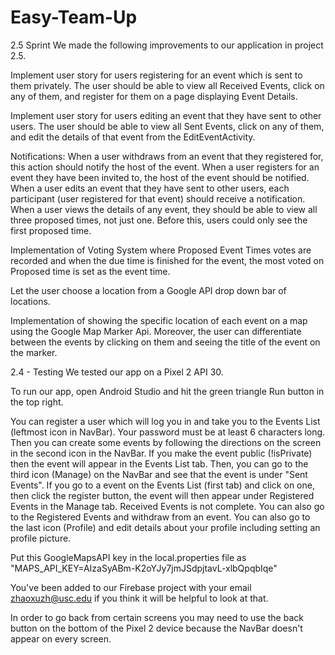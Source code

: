 # Easy-Team-Up

2.5 Sprint
We made the following improvements to our application in project 2.5.

Implement user story for users registering for an event which is sent to them privately. The user should be able to view all Received Events, click on any of them, and register for them on a page displaying Event Details. 

Implement user story for users editing an event that they have sent to other users. The user should be able to view all Sent Events, click on any of them, and edit the details of that event from the EditEventActivity. 

Notifications:
When a user withdraws from an event that they registered for, this action should notify the host of the event. 
When a user registers for an event they have been invited to, the host of the event should be notified. 
When a user edits an event that they have sent to other users, each participant (user registered for that event) should receive a notification.
When a user views the details of any event, they should be able to view all three proposed times, not just one. Before this, users could only see the first proposed time. 


Implementation of Voting System where Proposed Event Times votes are recorded and when the due time is finished for the event, the most voted on Proposed time is set as the event time.

Let the user choose a location from a Google API  drop down bar of locations.

Implementation of showing the specific location of each event on a map using the Google Map Marker Api. Moreover, the user can differentiate between the events by clicking on them and seeing the title of the event on the marker. 


2.4 - Testing
We tested our app on a Pixel 2 API 30.

To run our app, open Android Studio and hit the green triangle Run button in the top right. 

You can register a user which will log you in and take you to the Events List (leftmost icon in NavBar). Your password must be at least 6 characters long.
Then you can create some events by following the directions on the screen in the second icon in the NavBar.
If you make the event public (!isPrivate) then the event will appear in the Events List tab.
Then, you can go to the third icon (Manage) on the NavBar and see that the event is under "Sent Events".
If you go to a event on the Events List (first tab) and click on one, then click the register button, the event will then appear under Registered Events in the Manage tab.
Received Events is not complete. 
You can also go to the Registered Events and withdraw from an event.
You can also go to the last icon (Profile) and edit details about your profile including setting an profile picture.

Put this GoogleMapsAPI key in the local.properties file as "MAPS_API_KEY=AIzaSyABm-K2oYJy7jmJSdpjtavL-xlbQpqbIqe"

You've been added to our Firebase project with your email zhaoxuzh@usc.edu if you think it will be helpful to look at that.

In order to go back from certain screens you may need to use the back button on the bottom of the Pixel 2 device because the NavBar doesn't appear on every screen.
